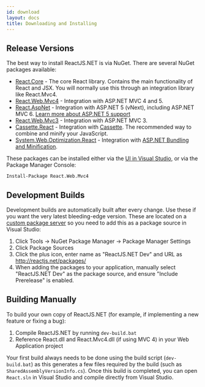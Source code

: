 ```yaml
---
id: download
layout: docs
title: Downloading and Installing
---
```


Release Versions
----------------
The best way to install ReactJS.NET is via NuGet. There are several NuGet
packages available:

 * [React.Core](https://www.nuget.org/packages/React.Core/) - The core React library. Contains the main functionality of
   React and JSX.  You will normally use this through an integration library
   like React.Mvc4.
 * [React.Web.Mvc4](https://www.nuget.org/packages/React.Web.Mvc4/) - Integration with ASP.NET MVC 4 and 5.
 * [React.AspNet](https://www.nuget.org/packages/React.AspNet/) - Integration with ASP.NET 5 (vNext), including ASP.NET MVC 6. [Learn more about ASP.NET 5 support](/getting-started/aspnet5.html)
 * [React.Web.Mvc3](https://www.nuget.org/packages/React.Web.Mvc3/) - Integration with ASP.NET MVC 3.
 * [Cassette.React](https://www.nuget.org/packages/Cassette.React/) - Integration with [Cassette](http://getcassette.net/). The recommended way to combine and minify your JavaScript.
 * [System.Web.Optimization.React](https://www.nuget.org/packages/System.Web.Optimization.React/) - Integration with
   [ASP.NET Bundling and Minification](http://www.asp.net/mvc/tutorials/mvc-4/bundling-and-minification).

These packages can be installed either via the
[UI in Visual Studio](https://docs.nuget.org/docs/start-here/managing-nuget-packages-using-the-dialog),
or via the Package Manager Console:

```
Install-Package React.Web.Mvc4
```

Development Builds
------------------
Development builds are automatically built after every change. Use these if you
want the very latest bleeding-edge version. These are located on a [custom
package server](http://reactjs.net/packages/) so you need to add this as a
package source in Visual Studio:

1. Click Tools &rarr; NuGet Package Manager &rarr; Package Manager Settings
2. Click Package Sources
3. Click the plus icon, enter name as "ReactJS.NET Dev" and URL as
   http://reactjs.net/packages/
4. When adding the packages to your application, manually select "ReactJS.NET
   Dev" as the package source, and ensure "Include Prerelease" is enabled.

Building Manually
-----------------

To build your own copy of ReactJS.NET (for example, if implementing a new
feature or fixing a bug):

1. Compile ReactJS.NET by running `dev-build.bat`
2. Reference React.dll and React.Mvc4.dll (if using MVC 4) in your Web
   Application project

Your first build always needs to be done using the build script (`dev-build.bat`) as
this generates a few files required by the build (such as
`SharedAssemblyVersionInfo.cs`). Once this build is completed, you can open
`React.sln` in Visual Studio and compile directly from Visual Studio.
